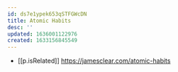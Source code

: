 ```yaml
---
id: ds7e1ypek653qSTFGWcDN
title: Atomic Habits
desc: ''
updated: 1636001122976
created: 1633156845549
---
```



- [[p.isRelated]] https://jamesclear.com/atomic-habits

